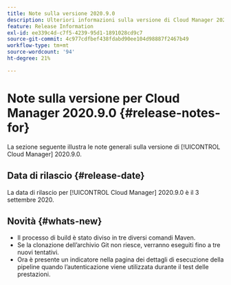 ```yaml
---
title: Note sulla versione 2020.9.0
description: Ulteriori informazioni sulla versione di Cloud Manager 2020.9.0
feature: Release Information
exl-id: ee339c4d-c7f5-4239-95d1-1891028cd9c7
source-git-commit: 4c977cdfbef438fdabd90ee104d98887f2467b49
workflow-type: tm+mt
source-wordcount: '94'
ht-degree: 21%

---
```


# Note sulla versione per Cloud Manager 2020.9.0 {#release-notes-for}

La sezione seguente illustra le note generali sulla versione di [!UICONTROL Cloud Manager] 2020.9.0.

## Data di rilascio {#release-date}

La data di rilascio per [!UICONTROL Cloud Manager] 2020.9.0 è il 3 settembre 2020.

## Novità {#whats-new}

* Il processo di build è stato diviso in tre diversi comandi Maven.
* Se la clonazione dell’archivio Git non riesce, verranno eseguiti fino a tre nuovi tentativi.
* Ora è presente un indicatore nella pagina dei dettagli di esecuzione della pipeline quando l’autenticazione viene utilizzata durante il test delle prestazioni.
